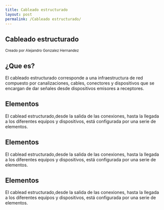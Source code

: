 ```yaml
---
title: Cableado estructurado
layout: post
permalink: /Cableado estructurado/
---
```


<section data-background="#191970">
    <h1>Cableado estructurado</h1>
    <p>
        <small>Creado por Alejandro Gonzalez Hernandez</small>
    </p>
</section>

<section data-transition="slide" data-background="#008080" data-background-transition="fade">
    <h2>¿Que es?</h2>
    <p class="fragment current-visible">
       El cableado estructurado corresponde a una infraestructura de red compuesto por canalizaciones, cables, conectores y dispositivos que se encargan de dar señales desde dispositivos emisores a receptores.
    </p>
</section>


<section>
    <section data-transition="slide" data-background="#008080" data-background-transition="fade">
        <h2>Elementos</h2>
        <p class="fragment current-visible">
            El cablead estructurado,desde la salida de las conexiones, hasta la llegada a los diferentes equipos y dispositivos, está configurada por una serie de elementos.
        </p>
         <a href="#" class="navigate-down">
        </a>
 </section>
 <section data-transition="slide" data-background="#008080" data-background-transition="fade">
        <h2>Elementos</h2>
        <p class="fragment current-visible">
            El cablead estructurado,desde la salida de las conexiones, hasta la llegada a los diferentes equipos y dispositivos, está configurada por una serie de elementos.
        </p>
 </section>
  <section data-transition="slide" data-background="#008080" data-background-transition="fade">
        <h2>Elementos</h2>
        <p class="fragment current-visible">
            El cablead estructurado,desde la salida de las conexiones, hasta la llegada a los diferentes equipos y dispositivos, está configurada por una serie de elementos.
        </p>
       <br>
        <a href="#/3">
        </a>
 </section>




